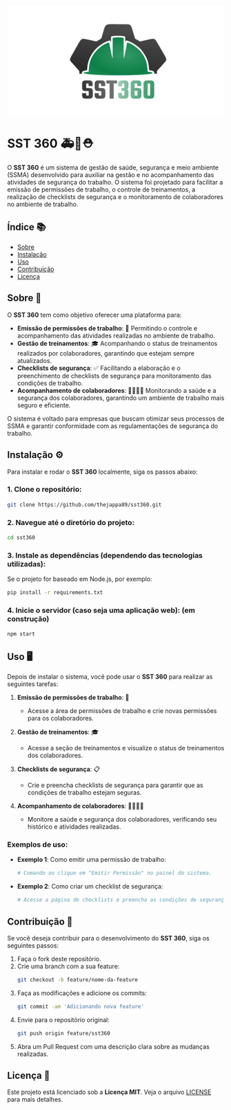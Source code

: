 # ![SST360 Banner](sst360_banner.png)  

# SST 360 🚑💼⛑️

O **SST 360** é um sistema de gestão de saúde, segurança e meio ambiente (SSMA) desenvolvido para auxiliar na gestão e no acompanhamento das atividades de segurança do trabalho. O sistema foi projetado para facilitar a emissão de permissões de trabalho, o controle de treinamentos, a realização de checklists de segurança e o monitoramento de colaboradores no ambiente de trabalho.

## Índice 📚
- [Sobre](#sobre)
- [Instalação](#instalação)
- [Uso](#uso)
- [Contribuição](#contribuição)
- [Licença](#licença)

## Sobre 🧐

O **SST 360** tem como objetivo oferecer uma plataforma para:
- **Emissão de permissões de trabalho**: 🔐 Permitindo o controle e acompanhamento das atividades realizadas no ambiente de trabalho.
- **Gestão de treinamentos**: 🎓 Acompanhando o status de treinamentos realizados por colaboradores, garantindo que estejam sempre atualizados.
- **Checklists de segurança**: ✅ Facilitando a elaboração e o preenchimento de checklists de segurança para monitoramento das condições de trabalho.
- **Acompanhamento de colaboradores**: 👷‍♂️👷‍♀️ Monitorando a saúde e a segurança dos colaboradores, garantindo um ambiente de trabalho mais seguro e eficiente.

O sistema é voltado para empresas que buscam otimizar seus processos de SSMA e garantir conformidade com as regulamentações de segurança do trabalho.

## Instalação ⚙️

Para instalar e rodar o **SST 360** localmente, siga os passos abaixo:

### 1. Clone o repositório:
```bash
git clone https://github.com/thejappa89/sst360.git
```

### 2. Navegue até o diretório do projeto:
```bash
cd sst360
```

### 3. Instale as dependências (dependendo das tecnologias utilizadas):
Se o projeto for baseado em Node.js, por exemplo:

```bash
pip install -r requirements.txt
```

### 4. Inicie o servidor (caso seja uma aplicação web): (em construção)
```bash
npm start
```

## Uso 🖥️

Depois de instalar o sistema, você pode usar o **SST 360** para realizar as seguintes tarefas:

1. **Emissão de permissões de trabalho**: 🔏
   - Acesse a área de permissões de trabalho e crie novas permissões para os colaboradores.
   
2. **Gestão de treinamentos**: 🎓
   - Acesse a seção de treinamentos e visualize o status de treinamentos dos colaboradores.
   
3. **Checklists de segurança**: 📋
   - Crie e preencha checklists de segurança para garantir que as condições de trabalho estejam seguras.

4. **Acompanhamento de colaboradores**: 👷‍♀️👷‍♂️
   - Monitore a saúde e segurança dos colaboradores, verificando seu histórico e atividades realizadas.

### Exemplos de uso:
- **Exemplo 1**: Como emitir uma permissão de trabalho:
   ```bash
   # Comando ou clique em "Emitir Permissão" no painel do sistema.
   ```

- **Exemplo 2**: Como criar um checklist de segurança:
   ```bash
   # Acesse a página de checklists e preencha as condições de segurança conforme necessário.
   ```

## Contribuição 🤝

Se você deseja contribuir para o desenvolvimento do **SST 360**, siga os seguintes passos:

1. Faça o fork deste repositório.
2. Crie uma branch com a sua feature:
   ```bash
   git checkout -b feature/nome-da-feature
   ```
3. Faça as modificações e adicione os commits:
   ```bash
   git commit -am 'Adicionando nova feature'
   ```
4. Envie para o repositório original:
   ```bash
   git push origin feature/sst360
   ```
5. Abra um Pull Request com uma descrição clara sobre as mudanças realizadas.

## Licença 📄

Este projeto está licenciado sob a **Licença MIT**. Veja o arquivo [LICENSE](LICENSE) para mais detalhes.